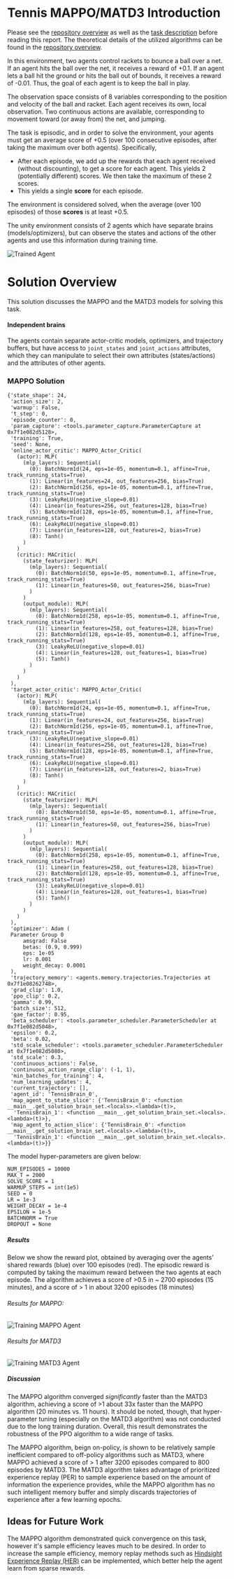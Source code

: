 [trained_tennis_gif]: https://user-images.githubusercontent.com/10624937/42135623-e770e354-7d12-11e8-998d-29fc74429ca2.gif "Trained Agent"
[mappo_results_image]: solutions/mappo/solution_checkpoint/mappo_training_scores.png "MAPPO Training"
[matd3_results_image]: solutions/maddpg/solution_checkpoint/independent_madtd3_training_scores.png "MATD3 Training"

# Tennis MAPPO/MATD3 Introduction
Please see the [repository overview](../../../../README.md) as well as the [task description](../../TASK_DETAILS.md)
before reading this report. The theoretical details of the utilized algorithms can be found in the [repository overview](../../../../README.md).

In this environment, two agents control rackets to bounce a ball over a net. If an agent hits the ball over the net, it receives a reward of +0.1.  If an agent lets a ball hit the ground or hits the ball out of bounds, it receives a reward of -0.01.  Thus, the goal of each agent is to keep the ball in play.

The observation space consists of 8 variables corresponding to the position and velocity of the ball and racket. Each agent receives its own, local observation.  Two continuous actions are available, corresponding to movement toward (or away from) the net, and jumping. 

The task is episodic, and in order to solve the environment, your agents must get an average score of +0.5 (over 100 consecutive episodes, after taking the maximum over both agents). Specifically,

- After each episode, we add up the rewards that each agent received (without discounting), to get a score for each agent. This yields 2 (potentially different) scores. We then take the maximum of these 2 scores.
- This yields a single **score** for each episode.

The environment is considered solved, when the average (over 100 episodes) of those **scores** is at least +0.5.

The unity environment consists of 2 agents which have separate brains (models/optimizers),
but can observe the states and actions of the other agents and use this information during training time.


![Trained Agent][trained_tennis_gif]

# Solution Overview

This solution discusses the MAPPO and the MATD3 models for solving this task.

#### Independent brains

The agents contain separate actor-critic models, optimizers, and trajectory buffers, but have access to
`joint_states` and `joint_actions` attributes, which they can manipulate to select their own
attributes (states/actions) and the attributes of other agents.

### MAPPO Solution

```
{'state_shape': 24,
 'action_size': 2,
 'warmup': False,
 't_step': 0,
 'episode_counter': 0,
 'param_capture': <tools.parameter_capture.ParameterCapture at 0x7f1e082d5128>,
 'training': True,
 'seed': None,
 'online_actor_critic': MAPPO_Actor_Critic(
   (actor): MLP(
     (mlp_layers): Sequential(
       (0): BatchNorm1d(24, eps=1e-05, momentum=0.1, affine=True, track_running_stats=True)
       (1): Linear(in_features=24, out_features=256, bias=True)
       (2): BatchNorm1d(256, eps=1e-05, momentum=0.1, affine=True, track_running_stats=True)
       (3): LeakyReLU(negative_slope=0.01)
       (4): Linear(in_features=256, out_features=128, bias=True)
       (5): BatchNorm1d(128, eps=1e-05, momentum=0.1, affine=True, track_running_stats=True)
       (6): LeakyReLU(negative_slope=0.01)
       (7): Linear(in_features=128, out_features=2, bias=True)
       (8): Tanh()
     )
   )
   (critic): MACritic(
     (state_featurizer): MLP(
       (mlp_layers): Sequential(
         (0): BatchNorm1d(50, eps=1e-05, momentum=0.1, affine=True, track_running_stats=True)
         (1): Linear(in_features=50, out_features=256, bias=True)
       )
     )
     (output_module): MLP(
       (mlp_layers): Sequential(
         (0): BatchNorm1d(258, eps=1e-05, momentum=0.1, affine=True, track_running_stats=True)
         (1): Linear(in_features=258, out_features=128, bias=True)
         (2): BatchNorm1d(128, eps=1e-05, momentum=0.1, affine=True, track_running_stats=True)
         (3): LeakyReLU(negative_slope=0.01)
         (4): Linear(in_features=128, out_features=1, bias=True)
         (5): Tanh()
       )
     )
   )
 ),
 'target_actor_critic': MAPPO_Actor_Critic(
   (actor): MLP(
     (mlp_layers): Sequential(
       (0): BatchNorm1d(24, eps=1e-05, momentum=0.1, affine=True, track_running_stats=True)
       (1): Linear(in_features=24, out_features=256, bias=True)
       (2): BatchNorm1d(256, eps=1e-05, momentum=0.1, affine=True, track_running_stats=True)
       (3): LeakyReLU(negative_slope=0.01)
       (4): Linear(in_features=256, out_features=128, bias=True)
       (5): BatchNorm1d(128, eps=1e-05, momentum=0.1, affine=True, track_running_stats=True)
       (6): LeakyReLU(negative_slope=0.01)
       (7): Linear(in_features=128, out_features=2, bias=True)
       (8): Tanh()
     )
   )
   (critic): MACritic(
     (state_featurizer): MLP(
       (mlp_layers): Sequential(
         (0): BatchNorm1d(50, eps=1e-05, momentum=0.1, affine=True, track_running_stats=True)
         (1): Linear(in_features=50, out_features=256, bias=True)
       )
     )
     (output_module): MLP(
       (mlp_layers): Sequential(
         (0): BatchNorm1d(258, eps=1e-05, momentum=0.1, affine=True, track_running_stats=True)
         (1): Linear(in_features=258, out_features=128, bias=True)
         (2): BatchNorm1d(128, eps=1e-05, momentum=0.1, affine=True, track_running_stats=True)
         (3): LeakyReLU(negative_slope=0.01)
         (4): Linear(in_features=128, out_features=1, bias=True)
         (5): Tanh()
       )
     )
   )
 ),
 'optimizer': Adam (
 Parameter Group 0
     amsgrad: False
     betas: (0.9, 0.999)
     eps: 1e-05
     lr: 0.001
     weight_decay: 0.0001
 ),
 'trajectory_memory': <agents.memory.trajectories.Trajectories at 0x7f1e08262748>,
 'grad_clip': 1.0,
 'ppo_clip': 0.2,
 'gamma': 0.99,
 'batch_size': 512,
 'gae_factor': 0.95,
 'beta_scheduler': <tools.parameter_scheduler.ParameterScheduler at 0x7f1e082d5048>,
 'epsilon': 0.2,
 'beta': 0.02,
 'std_scale_scheduler': <tools.parameter_scheduler.ParameterScheduler at 0x7f1e082d5080>,
 'std_scale': 0.3,
 'continuous_actions': False,
 'continuous_action_range_clip': (-1, 1),
 'min_batches_for_training': 4,
 'num_learning_updates': 4,
 'current_trajectory': [],
 'agent_id': 'TennisBrain_0',
 'map_agent_to_state_slice': {'TennisBrain_0': <function __main__.get_solution_brain_set.<locals>.<lambda>(t)>,
  'TennisBrain_1': <function __main__.get_solution_brain_set.<locals>.<lambda>(t)>},
 'map_agent_to_action_slice': {'TennisBrain_0': <function __main__.get_solution_brain_set.<locals>.<lambda>(t)>,
  'TennisBrain_1': <function __main__.get_solution_brain_set.<locals>.<lambda>(t)>}}

```

The model hyper-parameters are given below:

```
NUM_EPISODES = 10000
MAX_T = 2000
SOLVE_SCORE = 1
WARMUP_STEPS = int(1e5)
SEED = 0
LR = 1e-3
WEIGHT_DECAY = 1e-4
EPSILON = 1e-5
BATCHNORM = True
DROPOUT = None
```


##### Results

Below we show the reward plot, obtained by averaging over the agents' shared rewards (blue) over 100 episodes (red).
The episodic reward is computed by taking the maximum reward between the two agents at each episode. The algorithm achieves
a score of >0.5 in ~ 2700 episodes (15 minutes), and a score of > 1 in about 3200 episodes (18 minutes)

###### Results for MAPPO:
![Training MAPPO Agent][mappo_results_image]


###### Results for MATD3
![Training MATD3 Agent][matd3_results_image]


##### Discussion
The MAPPO algorithm converged *significantly* faster than the MATD3 algorithm, achieving a score of >1 about 33x faster
than the MAPPO algorithm (20 minutes vs. 11 hours). It should be noted, though, that hyper-parameter tuning 
(especially on the MATD3 algorithm) was not conducted due to the long training duration. Overall, this result demonstrates 
the robustness of the PPO algorithm to a wide range of tasks.

The MAPPO algorithm, beign on-policy, is shown to be relatively sample inefficient compared to off-policy algorithms such as 
MATD3, where MAPPO achieved a score of > 1 after 3200 episodes compared to 800 episodes by MATD3. The MATD3 algorithm takes
advantage of prioritized experience replay (PER) to sample experience based on the amount of information the experience provides, while
the MAPPO algorithm has no such intelligent memory buffer and simply discards trajectories of experience after a few learning epochs.



## Ideas for Future Work
The MAPPO algorithm demonstrated quick convergence on this task, however it's sample efficiency leaves much to be desired. 
In order to increase the sample efficiency, memory replay methods such as [Hindsight Experience Replay (HER)](https://papers.nips.cc/paper/7090-hindsight-experience-replay.pdf)  can be implemented, 
which better help the agent learn from sparse rewards.